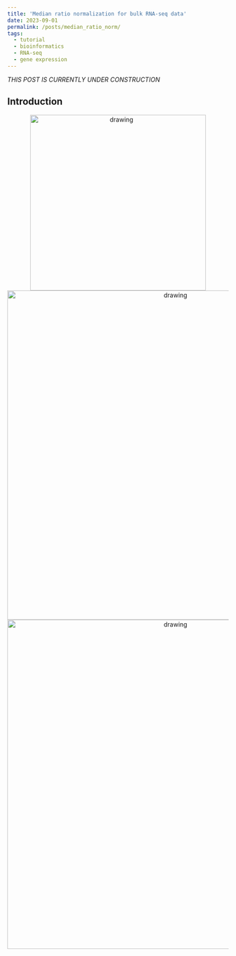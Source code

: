 ```yaml
---
title: 'Median ratio normalization for bulk RNA-seq data'
date: 2023-09-01
permalink: /posts/median_ratio_norm/
tags:
  - tutorial
  - bioinformatics
  - RNA-seq
  - gene expression
---
```


*THIS POST IS CURRENTLY UNDER CONSTRUCTION* 

Introduction
---------

<center><img src="https://raw.githubusercontent.com/mbernste/mbernste.github.io/master/images/median_ratio_assumption.png" alt="drawing" width="400"/></center>


<center><img src="https://raw.githubusercontent.com/mbernste/mbernste.github.io/master/images/rna_seq_ranked_ratios_real_example.png" alt="drawing" width="750"/></center>


<center><img src="https://raw.githubusercontent.com/mbernste/mbernste.github.io/master/images/count_distribution_pre_vs_post_median_ratio.png" alt="drawing" width="750"/></center>

